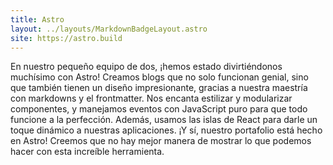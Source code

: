 ```yaml
---
title: Astro
layout: ../layouts/MarkdownBadgeLayout.astro
site: https://astro.build
---
```


En nuestro pequeño equipo de dos, ¡hemos estado divirtiéndonos muchísimo con Astro! Creamos blogs que no solo funcionan genial, sino que también tienen un diseño impresionante, gracias a nuestra maestría con markdowns y el frontmatter. Nos encanta estilizar y modularizar componentes, y manejamos eventos con JavaScript puro para que todo funcione a la perfección. Además, usamos las islas de React para darle un toque dinámico a nuestras aplicaciones. ¡Y sí, nuestro portafolio está hecho en Astro! Creemos que no hay mejor manera de mostrar lo que podemos hacer con esta increíble herramienta.